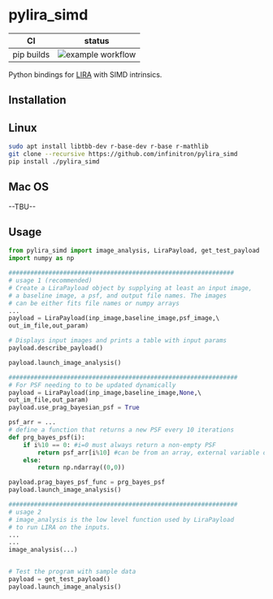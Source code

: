 pylira_simd
==============

|      CI              | status |
|----------------------|--------|
| pip builds           | ![example workflow](https://github.com/infinitron/pylira_simd/actions/workflows/pip.yml/badge.svg)

Python bindings for [LIRA](https://github.com/astrostat/pylira/) with SIMD intrinsics.

Installation
------------

## Linux
```bash
sudo apt install libtbb-dev r-base-dev r-base r-mathlib
git clone --recursive https://github.com/infinitron/pylira_simd
pip install ./pylira_simd
```

## Mac OS
--TBU--

Usage
------------
```python
from pylira_simd import image_analysis, LiraPayload, get_test_payload
import numpy as np

##############################################################
# usage 1 (recommended)
# Create a LiraPayload object by supplying at least an input image,
# a baseline image, a psf, and output file names. The images
# can be either fits file names or numpy arrays
...
payload = LiraPayload(inp_image,baseline_image,psf_image,\ 
out_im_file,out_param)

# Displays input images and prints a table with input params
payload.describe_payload()

payload.launch_image_analysis()

###############################################################
# For PSF needing to to be updated dynamically
payload = LiraPayload(inp_image,baseline_image,None,\ 
out_im_file,out_param)
payload.use_prag_bayesian_psf = True

psf_arr = ...
# define a function that returns a new PSF every 10 iterations
def prg_bayes_psf(i):
    if i%10 == 0: #i=0 must always return a non-empty PSF
        return psf_arr[i%10] #can be from an array, external variable or function
    else:
        return np.ndarray((0,0))

payload.prag_bayes_psf_func = prg_bayes_psf
payload.launch_image_analysis()

###############################################################
# usage 2
# image_analysis is the low level function used by LiraPayload 
# to run LIRA on the inputs. 
...
...
image_analysis(...)


# Test the program with sample data
payload = get_test_payload()
payload.launch_image_analysis()
```
